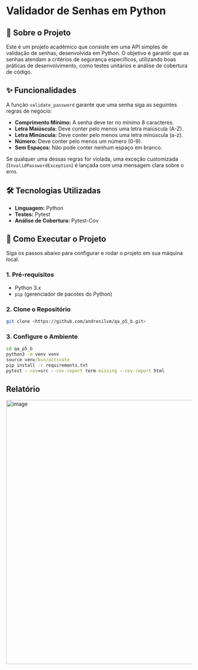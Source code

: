# Validador de Senhas em Python

## 📖 Sobre o Projeto

Este é um projeto acadêmico que consiste em uma API simples de validação de senhas, desenvolvida em Python. O objetivo é garantir que as senhas atendam a critérios de segurança específicos, utilizando boas práticas de desenvolvimento, como testes unitários e análise de cobertura de código.

## ✨ Funcionalidades

A função `validate_password` garante que uma senha siga as seguintes regras de negócio:

- **Comprimento Mínimo:** A senha deve ter no mínimo 8 caracteres.
- **Letra Maiúscula:** Deve conter pelo menos uma letra maiúscula (A-Z).
- **Letra Minúscula:** Deve conter pelo menos uma letra minúscula (a-z).
- **Número:** Deve conter pelo menos um número (0-9).
- **Sem Espaços:** Não pode conter nenhum espaço em branco.

Se qualquer uma dessas regras for violada, uma exceção customizada (`InvalidPasswordException`) é lançada com uma mensagem clara sobre o erro.

## 🛠️ Tecnologias Utilizadas

- **Linguagem:** Python
- **Testes:** Pytest
- **Análise de Cobertura:** Pytest-Cov

## 🚀 Como Executar o Projeto

Siga os passos abaixo para configurar e rodar o projeto em sua máquina local.

### 1. Pré-requisitos

- Python 3.x
- `pip` (gerenciador de pacotes do Python)

### 2. Clone o Repositório

```bash
git clone <https://github.com/andresilvm/qa_p5_b.git>
```

### 3. Configure o Ambiente

```cmd
cd qa_p5_b
python3 -m venv venv
source venv/bin/activate
pip install -r requirements.txt
pytest --cov=src --cov-report term-missing --cov-report html
```

## Relatório

<img width="2410" height="716" alt="image" src="https://github.com/user-attachments/assets/12606a6d-bbfa-48ca-972c-71579bc986f4" />

